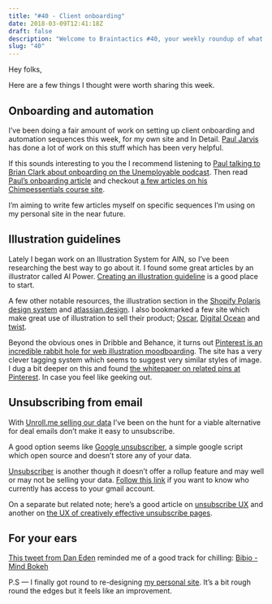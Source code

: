 ```yaml
---
title: "#40 - Client onboarding"
date: 2018-03-09T12:41:18Z
draft: false
description: "Welcome to Braintactics #40, your weekly roundup of what’s happening in design, code and typography."
slug: "40"
---
```


Hey folks,

Here are a few things I thought were worth sharing this week.

## Onboarding and automation

I’ve been doing a fair amount of work on setting up client onboarding and automation sequences this week, for my own site and In Detail. [Paul Jarvis](https://pjrvs.com/onboarding/) has done a lot of work on this stuff which has been very helpful.

If this sounds interesting to you the I recommend listening to [Paul talking to Brian Clark about onboarding on the Unemployable podcast](https://unemployable.com/podcast/onboard-new-clients/). Then read [Paul’s onboarding article](https://pjrvs.com/onboarding/) and checkout [a few articles on his Chimpessentials course site](https://chimpessentials.com/client-onboarding-process-automation/).

I’m aiming to write few articles myself on specific sequences I’m using on my personal site in the near future.

## Illustration guidelines

Lately I began work on an Illustration System for AIN, so I’ve been researching the best way to go about it. I found some great articles by an illustrator called Al Power. [Creating an illustration guideline](https://medium.com/@alpower81/creating-an-illustration-guideline-57556a56dee2) is a good place to start.

A few other notable resources, the illustration section in the [Shopify Polaris design system](https://medium.com/@alpower81/creating-an-illustration-guideline-57556a56dee2) and [atlassian.design](https://atlassian.design/guidelines/marketing/foundations/illustrations). I also bookmarked a few site which make great use of illustration to sell their product; [Oscar](https://www.hioscar.com/individuals/ny), [Digital Ocean](https://www.digitalocean.com/customers/) and [twist](https://twistapp.com/).

Beyond the obvious ones in Dribble and Behance, it turns out [Pinterest is an incredible rabbit hole for web illustration moodboarding](https://www.pinterest.co.uk/pin/449867450269755229). The site has a very clever tagging system which seems to suggest very similar styles of image. I dug a bit deeper on this and found [the whitepaper on related pins at Pinterest](https://labs.pinterest.com/user/themes/pinlabs/assets/paper/p2p-www17.pdf). In case you feel like geeking out.

## Unsubscribing from email

With [Unroll.me selling our data](https://www.nytimes.com/2017/04/24/technology/personal-data-firm-slice-unroll-me-backlash-uber.html) I’ve been on the hunt for a viable alternative for deal emails don’t make it easy to unsubscribe.

A good option seems like [Google unsubscriber](https://www.labnol.org/internet/gmail-unsubscribe/28806/), a simple google script which open source and doesn’t store any of your data.

[Unsubscriber](https://getunsubscriber.com/) is another though it doesn’t offer a rollup feature and may well or may not be selling your data. [Follow this link](https://myaccount.google.com/permissions) if you want to know who currently has access to your gmail account.

On a separate but related note; here’s a good article on [unsubscribe UX](https://www.invisionapp.com/blog/unsubscribe-ux/) and another on [the UX of creatively effective unsubscribe pages](https://www.impactbnd.com/blog/8-creatively-effective-unsubscribe-pages-you-should-take-notes-from).

## For your ears

[This tweet from Dan Eden](https://twitter.com/_dte/status/971469769898512384) reminded me of a good track for chilling: [Bibio - Mind Bokeh](https://www.youtube.com/watch?v=8oFuW3KBtJs)

P.S — I finally got round to re-designing [my personal site](https://harrycresswell.com/). It’s a bit rough round the edges but it feels like an improvement.
